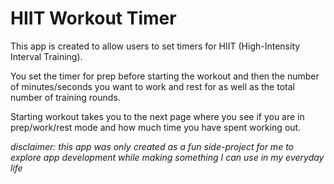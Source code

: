 # HIIT Workout Timer

This app is created to allow users to set timers for HIIT (High-Intensity Interval Training).

You set the timer for prep before starting the workout and then the number of minutes/seconds you want to work and rest for as well as the total number of training rounds.

Starting workout takes you to the next page where you see if you are in prep/work/rest mode and how much time you have spent working out.

*disclaimer: this app was only created as a fun side-project for me to explore app development while making something I can use in my everyday life* 
